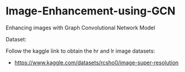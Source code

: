 # Image-Enhancement-using-GCN
Enhancing images with Graph Convolutional Network Model

Dataset:

Follow the kaggle link to obtain the hr and lr image datasets:
- https://www.kaggle.com/datasets/rcsho0/image-super-resolution
